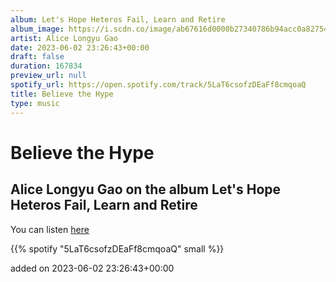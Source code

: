 ```yaml
---
album: Let's Hope Heteros Fail, Learn and Retire
album_image: https://i.scdn.co/image/ab67616d0000b27340786b94acc0a827543464d3
artist: Alice Longyu Gao
date: 2023-06-02 23:26:43+00:00
draft: false
duration: 167834
preview_url: null
spotify_url: https://open.spotify.com/track/5LaT6csofzDEaFf8cmqoaQ
title: Believe the Hype
type: music
---
```



# Believe the Hype

## Alice Longyu Gao on the album Let's Hope Heteros Fail, Learn and Retire

You can listen [here](https://open.spotify.com/track/5LaT6csofzDEaFf8cmqoaQ)

{{% spotify "5LaT6csofzDEaFf8cmqoaQ" small %}}

added on 2023-06-02 23:26:43+00:00